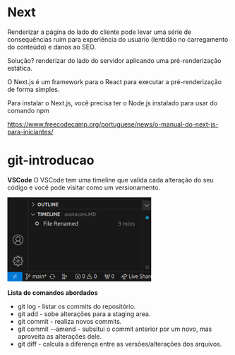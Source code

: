 # Next

Renderizar a página do lado do cliente pode levar uma série de consequências ruim para experiência do usuário (lentidão no carregamento do conteúdo) e danos ao SEO. 

Solução? renderizar do lado do servidor aplicando uma pré-renderização estática. 

O Next.js é um framework para o React para executar a pré-renderização de forma simples. 

Para instalar o Next.js, você precisa ter o Node.js instalado para usar do comando npm

https://www.freecodecamp.org/portuguese/news/o-manual-do-next-js-para-iniciantes/


# git-introducao

**VSCode**
O VSCode tem uma timeline que valida cada alteração do seu código e você pode visitar como um versionamento.

![Alt text](./imgs/image.png)

**Lista de comandos abordados**
* git log - listar os commits do repositório.
* git add - sobe alterações para a staging area.
* git commit - realiza novos commits.
* git commit --amend - subsitui o commit anterior por um novo, mas aproveita as alterações dele.
* git diff - calcula a diferença entre as versões/alterações dos arquivos.